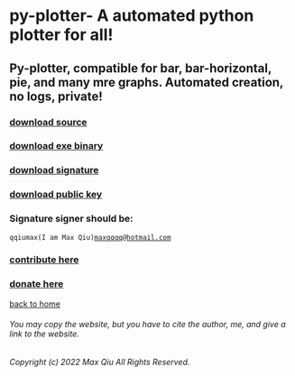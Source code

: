 # py-plotter- A automated python plotter for all!
## Py-plotter, compatible for bar, bar-horizontal, pie, and many mre graphs. Automated creation, no logs, private!
### [download source](https://qqiumax.github.io/py-plotter/py-plotter.py)
### [download exe binary](https://qqiumax.github.io/py-plotter/py-plotter.exe)
### [download signature](https://qqiumax.github.io/py-plotter/py-plotter.py.gpg)
### [download public key](https://qqiumax.github.io/py-plotter/pubkey.asc)
### Signature signer should be:
<code>qqiumax(I am Max Qiu)<maxqqqq@hotmail.com></code>

### [contribute here](https://github.com/qqiumax/py-plotter/)
### [donate here](https://qqiumax.github.io/donate/)
[back to home](https://qqiumax.github.io/home)



###### You may copy the website, but you have to cite the author, me, and give a link to the website.

###### Copyright (c) 2022 Max Qiu All Rights Reserved.